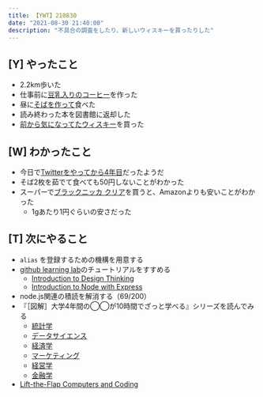 ```yaml
---
title: 【YWT】210830
date: "2021-08-30 21:40:00"
description: "不具合の調査をしたり、新しいウィスキーを買ったりした"
---
```


## [Y] やったこと

- 2.2km歩いた
- 仕事前に[豆乳入りのコーヒー](https://twitter.com/camomile_cafe/status/1432127332542607364?s=20)を作った
- 昼に[そばを作って](https://twitter.com/camomile_cafe/status/1432239571312386051?s=20)食べた
- 読み終わった本を図書館に返却した
- [前から気になってたウィスキー](https://twitter.com/camomile_cafe/status/1432292646597263362?s=20)を買った

## [W] わかったこと

- 今日で[Twitterをやってから4年目](https://twitter.com/camomile_cafe/status/1432147190672097289?s=20)だったようだ
- そば2枚を茹でて食べても50円しないことがわかった
- スーパーで[ブラックニッカ クリア](https://www.amazon.co.jp/dp/B005VZYNJS)を買うと、Amazonよりも安いことがわかった
  - 1gあたり1円ぐらいの安さだった

## [T] 次にやること

- `alias` を登録するための機構を用意する
- [github learning lab](https://lab.github.com/githubtraining)のチュートリアルをすすめる
  - [Introduction to Design Thinking](https://lab.github.com/githubtraining/introduction-to-design-thinking)
  - [Introduction to Node with Express](https://lab.github.com/everydeveloper/introduction-to-node-with-express)
- node.js関連の積読を解消する（69/200）
- 『［図解］大学4年間の◯◯が10時間でざっと学べる』シリーズを読んでみる
  - [統計学](https://www.amazon.co.jp/dp/B07PXB4NN9)
  - [データサイエンス](https://www.amazon.co.jp/dp/B07XNW3TQM)
  - [経済学](https://www.amazon.co.jp/dp/B01KNLFHH6)
  - [マーケティング](https://www.amazon.co.jp/dp/B07BNC2SV3)
  - [経営学](https://www.amazon.co.jp/dp/B071SKDF3L)
  - [金融学](https://www.amazon.co.jp/dp/B07BB6Z7FW)
- [Lift-the-Flap Computers and Coding](https://www.amazon.co.jp/dp/1409591514)

<!-- https://twitter.com/camomile_cafe/status/1432331839524335623?s=20 -->
